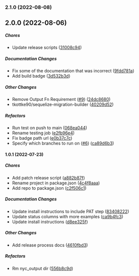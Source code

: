 ### 2.1.0 (2022-08-08)

## 2.0.0 (2022-08-06)

##### Chores

*  Update release scripts ([31008c94](https://github.com/tkottke90/sequelize-migration-builder/commit/31008c94ccabaa6f37b2e668603e281526dd333c))

##### Documentation Changes

*  Fix some of the documentation that was incorrect ([9fdd781a](https://github.com/tkottke90/sequelize-migration-builder/commit/9fdd781a0b6b263c197ea20d727093de1427b99b))
*  Add build badge ([3d532b3d](https://github.com/tkottke90/sequelize-migration-builder/commit/3d532b3d048b78d6d79dde0ae5974829bf5c6b9b))

##### Other Changes

*  Remove Output Fn Requirement ([#9](https://github.com/tkottke90/sequelize-migration-builder/pull/9)) ([24dc8680](https://github.com/tkottke90/sequelize-migration-builder/commit/24dc8680d4de6d0213c50a3251989f06991312b8))
* tkottke90/sequelize-migration-builder ([40209d52](https://github.com/tkottke90/sequelize-migration-builder/commit/40209d52e17dbe32b89597de67aef7c0b9c7ee13))

##### Refactors

*  Run test on push to main ([068ea044](https://github.com/tkottke90/sequelize-migration-builder/commit/068ea044ba07e116066b8afd54298a958cf73faa))
*  Rename testing job ([e2fb96e4](https://github.com/tkottke90/sequelize-migration-builder/commit/e2fb96e46a5eb1e9c232efcd9f20b29d600a23c3))
*  Fix badge path url ([e0b37c7c](https://github.com/tkottke90/sequelize-migration-builder/commit/e0b37c7c9f15bf2892625fb045c817e35c3bec8d))
*  Specify which branches to run on ([#6](https://github.com/tkottke90/sequelize-migration-builder/pull/6)) ([ca89d6b3](https://github.com/tkottke90/sequelize-migration-builder/commit/ca89d6b38de9cacaed474492e2de34ad7a34d3c7))

#### 1.0.1 (2022-07-23)

##### Chores

*  Add patch release script ([a882b87f](https://github.com/tkottke90/sequelize-migration-builder/commit/a882b87f112764fd8e21d2706a2ef39b915b3d55))
*  Rename project in package.json ([4c4f8aaa](https://github.com/tkottke90/sequelize-migration-builder/commit/4c4f8aaa347d89db3303678fb4c877352691c48e))
*  Add repo to package.json ([c2f506c1](https://github.com/tkottke90/sequelize-migration-builder/commit/c2f506c177cbf87a16fef82acd19d5b40f2da10e))

##### Documentation Changes

*  Update install instructions to include PAT step ([83408222](https://github.com/tkottke90/sequelize-migration-builder/commit/83408222207cba886c56f3ba80de01c84d496743))
*  Update status columns with more examples ([ca9b4fc3](https://github.com/tkottke90/sequelize-migration-builder/commit/ca9b4fc3f490c0d4d417b5936e7d9bf09b129998))
*  Update install instructions ([d8ee325f](https://github.com/tkottke90/sequelize-migration-builder/commit/d8ee325f04090802c44e8a7986762013dc030930))

##### Other Changes

*  Add release process docs ([4610fbd3](https://github.com/tkottke90/sequelize-migration-builder/commit/4610fbd3754ef030686dd82ebc2cc115367462ca))

##### Refactors

*  Rm nyc_output dir ([556b8c9d](https://github.com/tkottke90/sequelize-migration-builder/commit/556b8c9d9d8761d75ca506bd512e603b71847e18))

